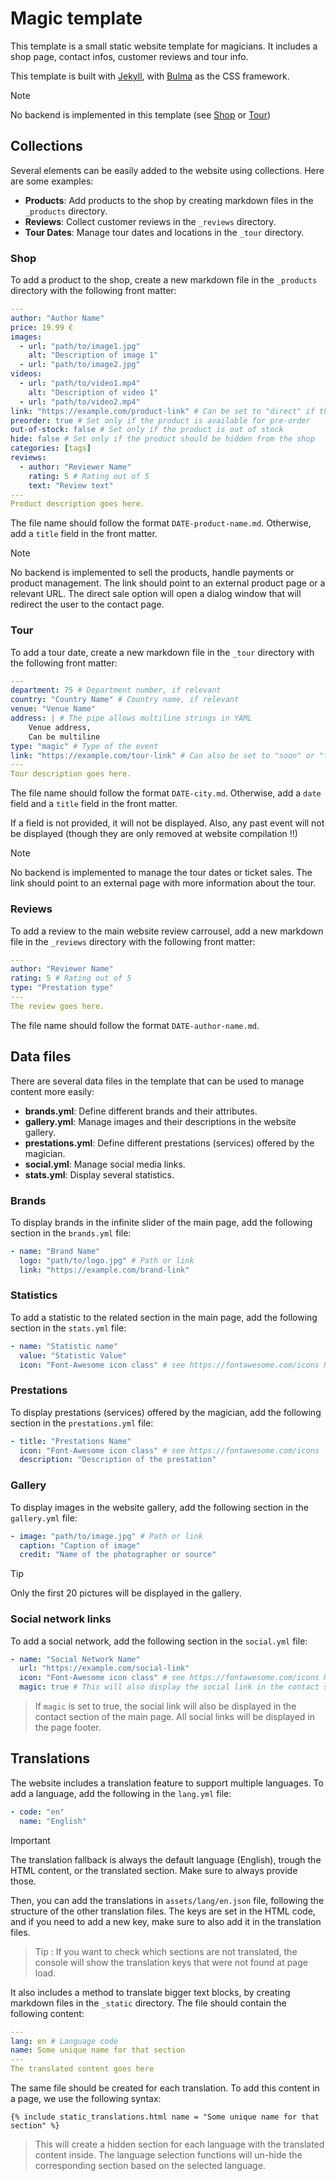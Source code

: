 # Magic template
This template is a small static website template for magicians. It includes a shop page, contact infos, customer reviews and tour info.

This template is built with [Jekyll](https://jekyllrb.com/), with [Bulma](https://bulma.io/) as the CSS framework.

> [!NOTE]
> No backend is implemented in this template (see [Shop](#shop) or [Tour](#tour))

## Collections
Several elements can be easily added to the website using collections. Here are some examples:

- **Products**: Add products to the shop by creating markdown files in the `_products` directory.
- **Reviews**: Collect customer reviews in the `_reviews` directory.
- **Tour Dates**: Manage tour dates and locations in the `_tour` directory.

### Shop
To add a product to the shop, create a new markdown file in the `_products` directory with the following front matter:

```yaml
---
author: "Author Name"
price: 19.99 €
images: 
  - url: "path/to/image1.jpg"
    alt: "Description of image 1"
  - url: "path/to/image2.jpg"
videos:
  - url: "path/to/video1.mp4"
    alt: "Description of video 1"
  - url: "path/to/video2.mp4"
link: "https://example.com/product-link" # Can be set to "direct" if the product is sold directly
preorder: true # Set only if the product is available for pre-order
out-of-stock: false # Set only if the product is out of stock
hide: false # Set only if the product should be hidden from the shop
categories: [tags]
reviews:
  - author: "Reviewer Name"
    rating: 5 # Rating out of 5
    text: "Review text"
---
Product description goes here.
```

The file name should follow the format `DATE-product-name.md`. Otherwise, add a `title` field in the front matter.

> [!NOTE]
> No backend is implemented to sell the products, handle payments or product management.
> The link should point to an external product page or a relevant URL.
> The direct sale option will open a dialog window that will redirect the user to the contact page.

### Tour
To add a tour date, create a new markdown file in the `_tour` directory with the following front matter:

```yaml
---
department: 75 # Department number, if relevant
country: "Country Name" # Country name, if relevant
venue: "Venue Name"
address: | # The pipe allows multiline strings in YAML
    Venue address,
    Can be multiline
type: "magic" # Type of the event
link: "https://example.com/tour-link" # Can also be set to "soon" or "full"
---
Tour description goes here.
```

The file name should follow the format `DATE-city.md`. Otherwise, add a `date` field and a `title` field in the front matter.

If a field is not provided, it will not be displayed. Also, any past event will not be displayed (though they are only removed at website compilation !!)

> [!NOTE]
> No backend is implemented to manage the tour dates or ticket sales.
> The link should point to an external page with more information about the tour.


### Reviews
To add a review to the main website review carrousel, add a new markdown file in the `_reviews` directory with the following front matter:

```yaml
---
author: "Reviewer Name"
rating: 5 # Rating out of 5
type: "Prestation type"
---
The review goes here.
```

The file name should follow the format `DATE-author-name.md`. 


## Data files
There are several data files in the template that can be used to manage content more easily:

- **brands.yml**: Define different brands and their attributes.
- **gallery.yml**: Manage images and their descriptions in the website gallery.
- **prestations.yml**: Define different prestations (services) offered by the magician.
- **social.yml**: Manage social media links.
- **stats.yml**: Display several statistics.

### Brands
To display brands in the infinite slider of the main page, add the following section in the `brands.yml` file:

```yaml
- name: "Brand Name"
  logo: "path/to/logo.jpg" # Path or link
  link: "https://example.com/brand-link"
```

### Statistics
To add a statistic to the related section in the main page, add the following section in the `stats.yml` file:

```yaml
- name: "Statistic name"
  value: "Statistic Value"
  icon: "Font-Awesome icon class" # see https://fontawesome.com/icons NEEDS TO BE FROM THE SOLID SUBCLASS !
```

### Prestations
To display prestations (services) offered by the magician, add the following section in the `prestations.yml` file:

```yaml
- title: "Prestations Name"
  icon: "Font-Awesome icon class" # see https://fontawesome.com/icons
  description: "Description of the prestation"
```

### Gallery
To display images in the website gallery, add the following section in the `gallery.yml` file:

```yaml
- image: "path/to/image.jpg" # Path or link
  caption: "Caption of image"
  credit: "Name of the photographer or source"
```

> [!TIP]
> Only the first 20 pictures will be displayed in the gallery.

### Social network links
To add a social network, add the following section in the `social.yml` file:

```yaml
- name: "Social Network Name"
  url: "https://example.com/social-link"
  icon: "Font-Awesome icon class" # see https://fontawesome.com/icons NEEDS TO BE FROM THE BRAND SUBCLASS !
  magic: true # This will also display the social link in the contact section of the main page
```

> If `magic` is set to true, the social link will also be displayed in the contact section of the main page.
> All social links will be displayed in the page footer.


## Translations
The website includes a translation feature to support multiple languages.
To add a language, add the following in the `lang.yml` file:

```yaml
- code: "en"
  name: "English"
```

> [!IMPORTANT]
> The translation fallback is always the default language (English), trough the HTML content,
> or the translated section. Make sure to always provide those.

Then, you can add the translations in `assets/lang/en.json` file, following the structure of the other translation files.
The keys are set in the HTML code, and if you need to add a new key, make sure to also add it in the translation files.

> Tip : If you want to check which sections are not translated, the console will show the translation keys that were not found at page load.

It also includes a method to translate bigger text blocks, by creating markdown files in the `_static` directory.
The file should contain the following content:

```yaml
---
lang: en # Language code
name: Some unique name for that section
---
The translated content goes here
```

The same file should be created for each translation. To add this content in a page, we use the following syntax:

```liquid
{% include static_translations.html name = "Some unique name for that section" %}
```

> This will create a hidden section for each language with the translated content inside. 
> The language selection functions will un-hide the corresponding section based on the selected language.
